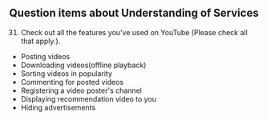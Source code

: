 Question items about Understanding of Services
---
31. Check out all the features you've used on YouTube (Please check all that apply.).
   - Posting videos
   - Downloading videos(offline playback)
   - Sorting videos in popularity
   - Commenting for posted videos
   - Registering a video poster's channel
   - Displaying recommendation video to you
   - Hiding advertisements
